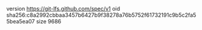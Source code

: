 version https://git-lfs.github.com/spec/v1
oid sha256:c8a2992cbbaa3457b6427b9f38278a76b5752f61732191c9b5c2fa55bea5ea07
size 9686
